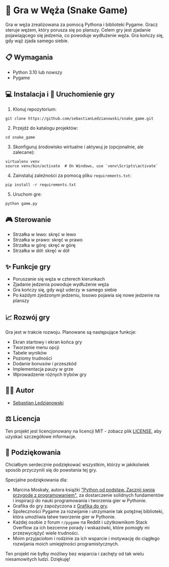 # 🐍 Gra w Węża (Snake Game)

Gra w węża zrealizowana za pomocą Pythona i biblioteki Pygame. 
Gracz steruje wężem, który porusza się po planszy. Celem gry jest zjadanie pojawiającego się 
jedzenia, co powoduje wydłużenie węża. Gra kończy się, gdy wąż zjada samego siebie.

## 📋 Wymagania

- Python 3.10 lub nowszy
- Pygame

## 💻 Instalacja i 🚀 Uruchomienie gry

1. Klonuj repozytorium:

```basz
git clone https://github.com/sebastianLedzianowski/snake_game.git
```

2. Przejdź do katalogu projektów:

```basz
cd snake_game
```

3. Skonfiguruj środowisko wirtualne i aktywuj je (opcjonalnie, ale zalecane):

```basz
virtualenv venv
source venv/bin/activate  # On Windows, use `venv\Scripts\activate`
```

4. Zainstaluj zależności za pomocą pliku `requirements.txt`:

```basz
pip install -r requirements.txt
```

5. Uruchom gre:

```basz
python game.py
```

## 🎮 Sterowanie

- Strzałka w lewo: skręć w lewo
- Strzałka w prawo: skręć w prawo
- Strzałka w górę: skręć w górę
- Strzałka w dół: skręć w dół

## ✨ Funkcje gry

- Poruszanie się węża w czterech kierunkach
- Zjadanie jedzenia powoduje wydłużenie węża
- Gra kończy się, gdy wąż uderzy w samego siebie
- Po każdym zjedzonym jedzeniu, losowo pojawia się nowe jedzenie na planszy

## 📈 Rozwój gry

Gra jest w trakcie rozwoju. Planowane są następujące funkcje:
- Ekran startowy i ekran końca gry
- Tworzenie menu opcji
- Tabele wyników
- Poziomy trudności
- Dodanie bonusów i przeszkód
- Implementacja pauzy w grze
- Wprowadzenie różnych trybów gry

## 👨‍💻 Autor

- [Sebastian Ledzianowski](https://github.com/sebastianLedzianowski)


## ⚖️ Licencja

Ten projekt jest licencjonowany na licencji MIT - zobacz plik [LICENSE](LICENSE), aby uzyskać szczegółowe informacje.

## 💖 Podziękowania

Chciałbym serdecznie podziękować wszystkim, którzy w jakikolwiek sposób przyczynili się do powstania tej gry.

Specjalne podziękowania dla:
- Marcina Moskały, autora książki ["Python od podstaw. Zacznij swoją przygodę z programowaniem"](https://lubimyczytac.pl/ksiazka/5032864/python-od-podstaw-zacznij-swoja-przygode-z-programowaniem), za dostarczenie solidnych fundamentów i inspiracji do nauki programowania i tworzenia gier w Pythonie.
- Grafika do gry zapożyczona z [Grafika do gry](https://opengameart.org/content/snake-graphics).
- Społeczności Pygame za rozwijanie i utrzymanie tak potężnej biblioteki, która umożliwia łatwe tworzenie gier w Pythonie.
- Każdej osobie z forum `r/pygame` na Reddit i użytkownikom Stack Overflow za ich bezcenne porady i wskazówki, które pomogły mi przezwyciężyć wiele trudności.
- Moim przyjaciołom i rodzinie za ich wsparcie i motywację do ciągłego rozwijania moich umiejętności programistycznych.

Ten projekt nie byłby możliwy bez wsparcia i zachęty od tak wielu niesamowitych ludzi. Dziękuję!
